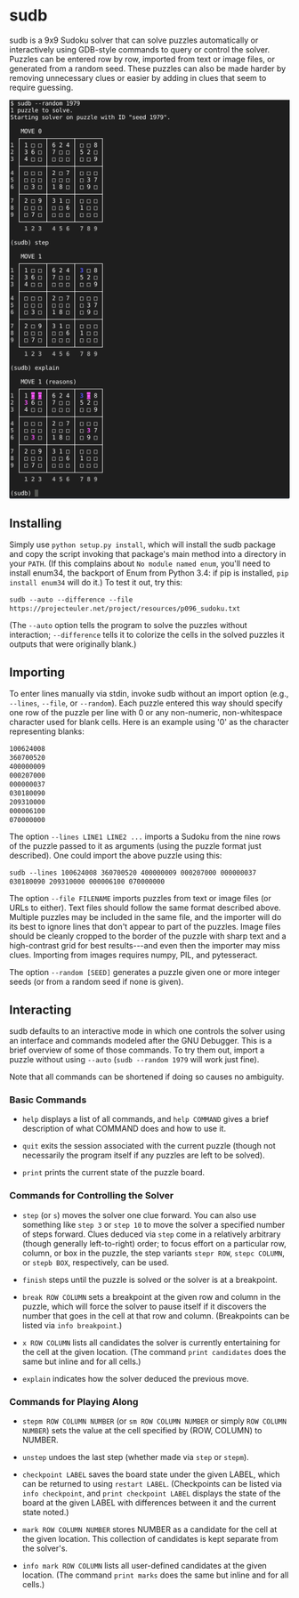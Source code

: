 sudb
====

sudb is a 9x9 Sudoku solver that can solve puzzles automatically or
interactively using GDB-style commands to query or control the solver.
Puzzles can be entered row by row, imported from text or image files, or
generated from a random seed. These puzzles can also be made harder by
removing unnecessary clues or easier by adding in clues that seem to
require guessing.

![screenshot](screenshots/step_and_explain.png)


Installing
----------
Simply use `python setup.py install`, which will install the sudb package
and copy the script invoking that package's main method into a directory in
your `PATH`. (If this complains about `No module named enum`, you'll need
to install enum34, the backport of Enum from Python 3.4: if pip is
installed, `pip install enum34` will do it.) To test it out, try this:

```
sudb --auto --difference --file https://projecteuler.net/project/resources/p096_sudoku.txt
```

(The `--auto` option tells the program to solve the puzzles without
interaction; `--difference` tells it to colorize the cells in the solved
puzzles it outputs that were originally blank.)


Importing
---------
To enter lines manually via stdin, invoke sudb without an import option
(e.g., `--lines`, `--file`, or `--random`). Each puzzle entered this way
should specify one row of the puzzle per line with 0 or any non-numeric,
non-whitespace character used for blank cells. Here is an example using '0'
as the character representing blanks:

```
100624008
360700520
400000009
000207000
000000037
030180090
209310000
000006100
070000000
```

The option `--lines LINE1 LINE2 ...` imports a Sudoku from the nine rows of
the puzzle passed to it as arguments (using the puzzle format just
described). One could import the above puzzle using this:

```
sudb --lines 100624008 360700520 400000009 000207000 000000037 030180090 209310000 000006100 070000000
```

The option `--file FILENAME` imports puzzles from text or image files (or
URLs to either). Text files should follow the same format described above.
Multiple puzzles may be included in the same file, and the importer will do
its best to ignore lines that don't appear to part of the puzzles. Image
files should be cleanly cropped to the border of the puzzle with sharp text
and a high-contrast grid for best results---and even then the importer may
miss clues. Importing from images requires numpy, PIL, and pytesseract.

The option `--random [SEED]` generates a puzzle given one or more integer
seeds (or from a random seed if none is given).


Interacting
-----------
sudb defaults to an interactive mode in which one controls the solver using
an interface and commands modeled after the GNU Debugger. This is a brief
overview of some of those commands. To try them out, import a puzzle without
using `--auto` (`sudb --random 1979` will work just fine).

Note that all commands can be shortened if doing so causes no ambiguity. 


### Basic Commands ###
* `help` displays a list of all commands, and `help COMMAND` gives a brief
  description of what COMMAND does and how to use it.

* `quit` exits the session associated with the current puzzle (though not
  necessarily the program itself if any puzzles are left to be solved).

* `print` prints the current state of the puzzle board.


### Commands for Controlling the Solver ###
* `step` (or `s`) moves the solver one clue forward. You can also use something
  like `step 3` or `step 10` to move the solver a specified number of steps
  forward. Clues deduced via `step` come in a relatively arbitrary (though
  generally left-to-right) order; to focus effort on a particular row,
  column, or box in the puzzle, the step variants `stepr ROW`, `stepc
  COLUMN`, or `stepb BOX`, respectively, can be used.

* `finish` steps until the puzzle is solved or the solver is at a breakpoint.

* `break ROW COLUMN` sets a breakpoint at the given row and column in the
  puzzle, which will force the solver to pause itself if it discovers the number
  that goes in the cell at that row and column. (Breakpoints can be listed via
  `info breakpoint`.)

* `x ROW COLUMN` lists all candidates the solver is currently entertaining for
  the cell at the given location. (The command `print candidates` does the same
  but inline and for all cells.)

* `explain` indicates how the solver deduced the previous move.


### Commands for Playing Along ###
* `stepm ROW COLUMN NUMBER` (or `sm ROW COLUMN NUMBER` or simply `ROW COLUMN
  NUMBER`) sets the value at the cell specified by (ROW, COLUMN) to NUMBER.

* `unstep` undoes the last step (whether made via `step` or `stepm`).

* `checkpoint LABEL` saves the board state under the given LABEL, which can be
  returned to using `restart LABEL`. (Checkpoints can be listed via `info
  checkpoint`, and `print checkpoint LABEL` displays the state of the board at
  the given LABEL with differences between it and the current state noted.)

* `mark ROW COLUMN NUMBER` stores NUMBER as a candidate for the cell at the
  given location. This collection of candidates is kept separate from the
  solver's.

* `info mark ROW COLUMN` lists all user-defined candidates at the given
  location. (The command `print marks` does the same but inline and for all
  cells.)

